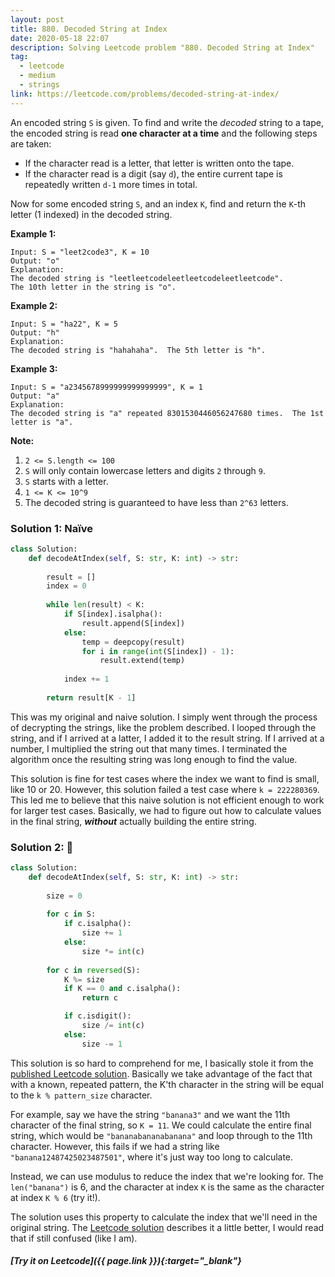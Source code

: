 ```yaml
---
layout: post
title: 880. Decoded String at Index
date: 2020-05-18 22:07
description: Solving Leetcode problem "880. Decoded String at Index"
tag:
  - leetcode
  - medium
  - strings
link: https://leetcode.com/problems/decoded-string-at-index/
---
```


An encoded string `S` is given. To find and write the *decoded* string to a tape, the encoded string is read **one character at a time** and the following steps are taken:

- If the character read is a letter, that letter is written onto the tape.
- If the character read is a digit (say `d`), the entire current tape is repeatedly written `d-1` more times in total.

Now for some encoded string `S`, and an index `K`, find and return the `K`-th letter (1 indexed) in the decoded string.

 

**Example 1:**

```
Input: S = "leet2code3", K = 10
Output: "o"
Explanation: 
The decoded string is "leetleetcodeleetleetcodeleetleetcode".
The 10th letter in the string is "o".
```

**Example 2:**

```
Input: S = "ha22", K = 5
Output: "h"
Explanation: 
The decoded string is "hahahaha".  The 5th letter is "h".
```

**Example 3:**

```
Input: S = "a2345678999999999999999", K = 1
Output: "a"
Explanation: 
The decoded string is "a" repeated 8301530446056247680 times.  The 1st letter is "a".
```

 

**Note:**

1. `2 <= S.length <= 100`
2. `S` will only contain lowercase letters and digits `2` through `9`.
3. `S` starts with a letter.
4. `1 <= K <= 10^9`
5. The decoded string is guaranteed to have less than `2^63` letters.



### Solution 1: Naïve

```python
class Solution:
    def decodeAtIndex(self, S: str, K: int) -> str:
        
        result = []
        index = 0
        
        while len(result) < K:
            if S[index].isalpha():
                result.append(S[index])
            else:
                temp = deepcopy(result)
                for i in range(int(S[index]) - 1):
                    result.extend(temp)
                    
            index += 1
                
        return result[K - 1]
```



This was my original and naive solution. I simply went through the process of decrypting the strings, like the problem described. I looped through the string, and if I arrived at a latter, I added it to the result string. If I arrived at a number, I multiplied the string out that many times. I terminated the algorithm once the resulting string was long enough to find the value.

This solution is fine for test cases where the index we want to find is small, like 10 or 20. However, this solution failed a test case where `k = 222280369`. This led me to believe that this naive solution is not efficient enough to work for larger test cases. Basically, we had to figure out how to calculate values in the final string, ***without*** actually building the entire string.



### Solution 2: 🤯

```python
class Solution:
    def decodeAtIndex(self, S: str, K: int) -> str:
        
        size = 0
        
        for c in S:
            if c.isalpha():
                size += 1
            else:
                size *= int(c)
                
        for c in reversed(S):
            K %= size
            if K == 0 and c.isalpha():
                return c

            if c.isdigit():
                size /= int(c)
            else:
                size -= 1
```



This solution is so hard to comprehend for me, I basically stole it from the [published Leetcode solution](https://leetcode.com/problems/decoded-string-at-index/solution/). Basically we take advantage of the fact that with a known, repeated pattern, the K'th character in the string will be equal to the `k % pattern_size` character.

For example, say we have the string `"banana3"` and we want the 11th character of the final string, so `K = 11`. We could calculate the entire final string, which would be `"bananabananabanana"` and loop through to the 11th character. However, this fails if we had a string like `"banana12487425023487501"`, where it's just way too long to calculate. 

Instead, we can use modulus to reduce the index that we're looking for. The `len("banana")` is 6, and the character at index `K` is the same as the character at index `K % 6` (try it!). 

The solution uses this property to calculate the index that we'll need in the original string. The [Leetcode solution](https://leetcode.com/problems/decoded-string-at-index/solution/) describes it a little better, I would read that if still confused (like I am).



##### [Try it on Leetcode]({{ page.link }}){:target="_blank"}